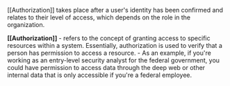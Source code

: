 [[Authorization]] takes place after a user's identity has been confirmed and relates to their level of access, which depends on the role in the organization. 

**[[Authorization]]** - refers to the concept of granting access to specific resources within a system. Essentially, authorization is used to verify that a person has permission to access a resource. 
	- As an example, if you're working as an entry-level security analyst for the federal government, you could have permission to access data through the deep web or other internal data that is only accessible if you're a federal employee. 